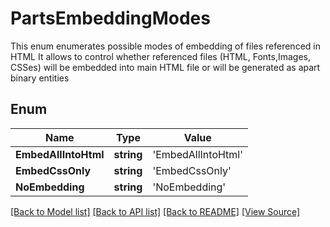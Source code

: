 # PartsEmbeddingModes
This enum enumerates possible modes of embedding of files referenced in HTML
It allows to control whether referenced files (HTML, Fonts,Images, CSSes)
will be embedded into main HTML file or will be generated as apart binary entities 
            

## Enum
Name | Type | Value
------------ | ------------- | -------------
**EmbedAllIntoHtml** | **string** | 'EmbedAllIntoHtml'
**EmbedCssOnly** | **string** | 'EmbedCssOnly'
**NoEmbedding** | **string** | 'NoEmbedding'
[[Back to Model list]](../README.md#documentation-for-models) [[Back to API list]](../README.md#documentation-for-api-endpoints) [[Back to README]](../README.md) [[View Source]](../src/models/partsEmbeddingModes.ts)


